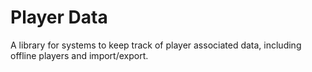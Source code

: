 
# Player Data

A library for systems to keep track of player associated data, including offline players and import/export.
